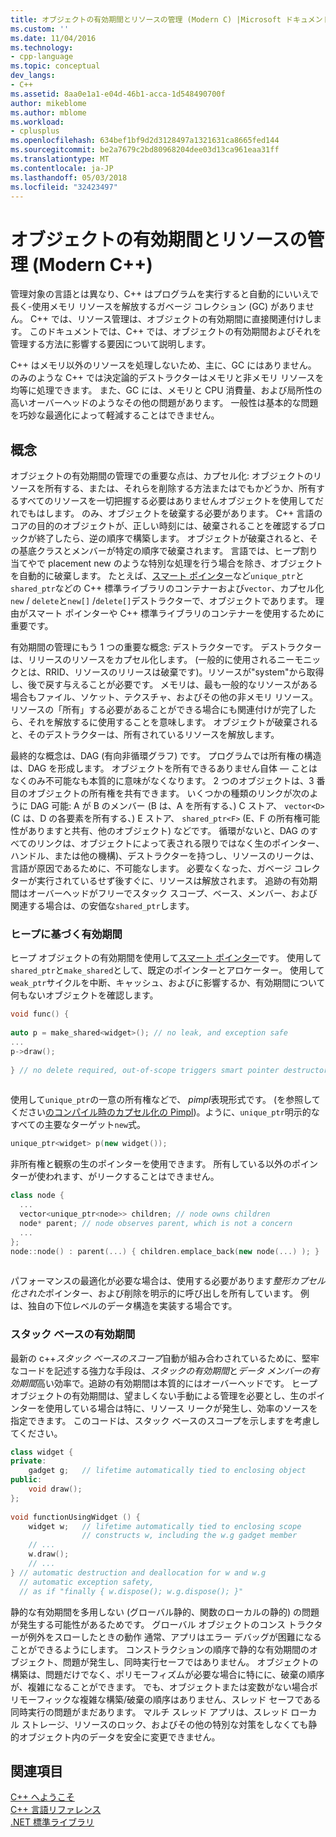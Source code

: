 ```yaml
---
title: オブジェクトの有効期間とリソースの管理 (Modern C) |Microsoft ドキュメント
ms.custom: ''
ms.date: 11/04/2016
ms.technology:
- cpp-language
ms.topic: conceptual
dev_langs:
- C++
ms.assetid: 8aa0e1a1-e04d-46b1-acca-1d548490700f
author: mikeblome
ms.author: mblome
ms.workload:
- cplusplus
ms.openlocfilehash: 634bef1bf9d2d3128497a1321631ca8665fed144
ms.sourcegitcommit: be2a7679c2bd80968204dee03d13ca961eaa31ff
ms.translationtype: MT
ms.contentlocale: ja-JP
ms.lasthandoff: 05/03/2018
ms.locfileid: "32423497"
---
```

# <a name="object-lifetime-and-resource-management-modern-c"></a>オブジェクトの有効期間とリソースの管理 (Modern C++)
管理対象の言語とは異なり、C++ はプログラムを実行すると自動的にいいえで長く-使用メモリ リソースを解放するガベージ コレクション (GC) がありません。 C++ では、リソース管理は、オブジェクトの有効期間に直接関連付けします。 このドキュメントでは、C++ では、オブジェクトの有効期間およびそれを管理する方法に影響する要因について説明します。  
  
 C++ はメモリ以外のリソースを処理しないため、主に、GC にはありません。 のみのような C++ では決定論的デストラクターはメモリと非メモリ リソースを均等に処理できます。 また、GC には、メモリと CPU 消費量、および局所性の高いオーバーヘッドのようなその他の問題があります。 一般性は基本的な問題を巧妙な最適化によって軽減することはできません。  
  
## <a name="concepts"></a>概念  
 オブジェクトの有効期間の管理での重要な点は、カプセル化: オブジェクトのリソースを所有する、または、それらを削除する方法またはでもかどうか、所有するすべてのリソースを一切把握する必要はありませんオブジェクトを使用してだれでもはします。 のみ、オブジェクトを破棄する必要があります。 C++ 言語のコアの目的のオブジェクトが、正しい時刻には、破棄されることを確認するブロックが終了したら、逆の順序で構築します。 オブジェクトが破棄されると、その基底クラスとメンバーが特定の順序で破棄されます。  言語では、ヒープ割り当てやで placement new のような特別な処理を行う場合を除き、オブジェクトを自動的に破棄します。  たとえば、[スマート ポインター](../cpp/smart-pointers-modern-cpp.md)など`unique_ptr`と`shared_ptr`などの C++ 標準ライブラリのコンテナーおよび`vector`、カプセル化`new` / `delete`と`new[]` /`delete[]`デストラクターで、オブジェクトであります。 理由がスマート ポインターや C++ 標準ライブラリのコンテナーを使用するために重要です。  
  
 有効期間の管理にもう 1 つの重要な概念: デストラクターです。 デストラクターは、リリースのリソースをカプセル化します。  (一般的に使用されるニーモニックとは、RRID、リソースのリリースは破棄です)。リソースが"system"から取得し、後で戻す与えることが必要です。  メモリは、最も一般的なリソースがある場合もファイル、ソケット、テクスチャ、およびその他の非メモリ リソース。 リソースの「所有」する必要があることができる場合にも関連付けが完了したら、それを解放するに使用することを意味します。  オブジェクトが破棄されると、そのデストラクターは、所有されているリソースを解放します。  
  
 最終的な概念は、DAG (有向非循環グラフ) です。  プログラムでは所有権の構造は、DAG を形成します。 オブジェクトを所有できるありません自体 — ことはなくのみ不可能なも本質的に意味がなくなります。 2 つのオブジェクトは、3 番目のオブジェクトの所有権を共有できます。  いくつかの種類のリンクが次のように DAG 可能: A が B のメンバー (B は、A を所有する、) C ストア、 `vector<D>` (C は、D の各要素を所有する、) E ストア、 `shared_ptr<F>` (E、F の所有権可能性がありますと共有、他のオブジェクト) などです。  循環がないと、DAG のすべてのリンクは、オブジェクトによって表される限りではなく生のポインター、ハンドル、または他の機構)、デストラクターを持つし、リソースのリークは、言語が原因であるために、不可能なします。 必要なくなった、ガベージ コレクターが実行されているせず後すぐに、リソースは解放されます。 追跡の有効期間はオーバーヘッドがフリーでスタック スコープ、ベース、メンバー、および関連する場合は、の安価な`shared_ptr`します。  
  
### <a name="heap-based-lifetime"></a>ヒープに基づく有効期間  
 ヒープ オブジェクトの有効期間を使用して[スマート ポインター](../cpp/smart-pointers-modern-cpp.md)です。 使用して`shared_ptr`と`make_shared`として、既定のポインターとアロケーター。 使用して`weak_ptr`サイクルを中断、キャッシュ、およびに影響するか、有効期間について何もないオブジェクトを確認します。  
  
```cpp  
void func() {  
  
auto p = make_shared<widget>(); // no leak, and exception safe  
...  
p->draw();   
  
} // no delete required, out-of-scope triggers smart pointer destructor  
  
```  
  
 使用して`unique_ptr`の一意の所有権などで、 *pimpl*表現形式です。 (を参照してください[のコンパイル時のカプセル化の Pimpl](../cpp/pimpl-for-compile-time-encapsulation-modern-cpp.md))。ように、`unique_ptr`明示的なすべての主要なターゲット`new`式。  
  
```cpp  
unique_ptr<widget> p(new widget());  
```  
  
 非所有権と観察の生のポインターを使用できます。 所有している以外のポインターが使われます、がリークすることはできません。  
  
```cpp  
class node {  
  ...  
  vector<unique_ptr<node>> children; // node owns children  
  node* parent; // node observes parent, which is not a concern  
  ...  
};  
node::node() : parent(...) { children.emplace_back(new node(...) ); }  
  
```  
  
 パフォーマンスの最適化が必要な場合は、使用する必要があります*整形カプセル化された*ポインター、および削除を明示的に呼び出しを所有しています。 例は、独自の下位レベルのデータ構造を実装する場合です。  
  
### <a name="stack-based-lifetime"></a>スタック ベースの有効期間  
 最新の c++*スタック ベースのスコープ*自動が組み合わされているために、堅牢なコードを記述する強力な手段は、*スタックの有効期間*と*データ メンバーの有効期間*高い効率で。追跡の有効期間は本質的にはオーバーヘッドです。 ヒープ オブジェクトの有効期間は、望ましくない手動による管理を必要とし、生のポインターを使用している場合は特に、リソース リークが発生し、効率のソースを指定できます。 このコードは、スタック ベースのスコープを示しますを考慮してください。  
  
```cpp  
class widget {  
private:  
    gadget g;   // lifetime automatically tied to enclosing object  
public:  
    void draw();  
};  
  
void functionUsingWidget () {  
    widget w;   // lifetime automatically tied to enclosing scope  
                // constructs w, including the w.g gadget member  
    // ...
    w.draw();  
    // ...
} // automatic destruction and deallocation for w and w.g  
  // automatic exception safety,   
  // as if "finally { w.dispose(); w.g.dispose(); }"  
```  
  
 静的な有効期間を多用しない (グローバル静的、関数のローカルの静的) の問題が発生する可能性があるためです。 グローバル オブジェクトのコンス トラクターが例外をスローしたときの動作 通常、アプリはエラー デバッグが困難になることができるようにします。 コンストラクションの順序で静的な有効期間のオブジェクト、問題が発生し、同時実行セーフではありません。 オブジェクトの構築は、問題だけでなく、ポリモーフィズムが必要な場合に特にに、破棄の順序が、複雑になることができます。 でも、オブジェクトまたは変数がない場合ポリモーフィックな複雑な構築/破棄の順序はありません、スレッド セーフである同時実行の問題がまだあります。 マルチ スレッド アプリは、スレッド ローカル ストレージ、リソースのロック、およびその他の特別な対策をしなくても静的オブジェクト内のデータを安全に変更できません。  
  
## <a name="see-also"></a>関連項目  
 [C++ へようこそ](../cpp/welcome-back-to-cpp-modern-cpp.md)   
 [C++ 言語リファレンス](../cpp/cpp-language-reference.md)   
 [.NET 標準ライブラリ](../standard-library/cpp-standard-library-reference.md)